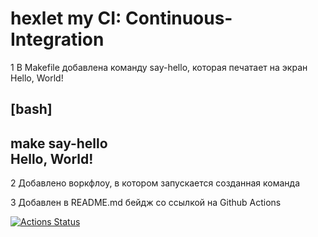 # hexlet my CI: Continuous-Integration

1 В Makefile  добавлена команду say-hello, которая печатает на экран Hello, World! 

[bash]
----
make say-hello  
Hello, World!
----
2 Добавлено воркфлоу, в котором запускается созданная команда

3 Добавлен в README.md бейдж со ссылкой на Github Actions

[![Actions Status](https://github.com/Svetlana177/hexlet_my_CI/workflows/main-check/badge.svg)](https://github.com/Svetlana177/hexlet_my_CI/actions)   
